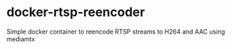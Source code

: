 # docker-rtsp-reencoder
Simple docker container to reencode RTSP streams to H264 and AAC using mediamtx

